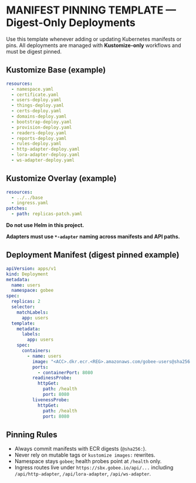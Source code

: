 # MANIFEST PINNING TEMPLATE — Digest-Only Deployments

Use this template whenever adding or updating Kubernetes manifests or pins. All deployments are managed with **Kustomize-only** workflows and must be digest pinned.

## Kustomize Base (example)
```yaml
resources:
  - namespace.yaml
  - certificate.yaml
  - users-deploy.yaml
  - things-deploy.yaml
  - certs-deploy.yaml
  - domains-deploy.yaml
  - bootstrap-deploy.yaml
  - provision-deploy.yaml
  - readers-deploy.yaml
  - reports-deploy.yaml
  - rules-deploy.yaml
  - http-adapter-deploy.yaml
  - lora-adapter-deploy.yaml
  - ws-adapter-deploy.yaml
```

## Kustomize Overlay (example)
```yaml
resources:
  - ../../base
  - ingress.yaml
patches:
  - path: replicas-patch.yaml
```

**Do not use Helm in this project.**

**Adapters must use `*-adapter` naming across manifests and API paths.**

## Deployment Manifest (digest pinned example)
```yaml
apiVersion: apps/v1
kind: Deployment
metadata:
  name: users
  namespace: gobee
spec:
  replicas: 2
  selector:
    matchLabels:
      app: users
  template:
    metadata:
      labels:
        app: users
    spec:
      containers:
        - name: users
          image: "<ACC>.dkr.ecr.<REG>.amazonaws.com/gobee-users@sha256:<DIGEST>"
          ports:
            - containerPort: 8080
          readinessProbe:
            httpGet:
              path: /health
              port: 8080
          livenessProbe:
            httpGet:
              path: /health
              port: 8080
```

## Pinning Rules
- Always commit manifests with ECR digests (`@sha256:`).
- Never rely on mutable tags or `kustomize images:` rewrites.
- Namespace stays `gobee`; health probes point at `/health` only.
- Ingress routes live under `https://sbx.gobee.io/api/...` including `/api/http-adapter`, `/api/lora-adapter`, `/api/ws-adapter`.
